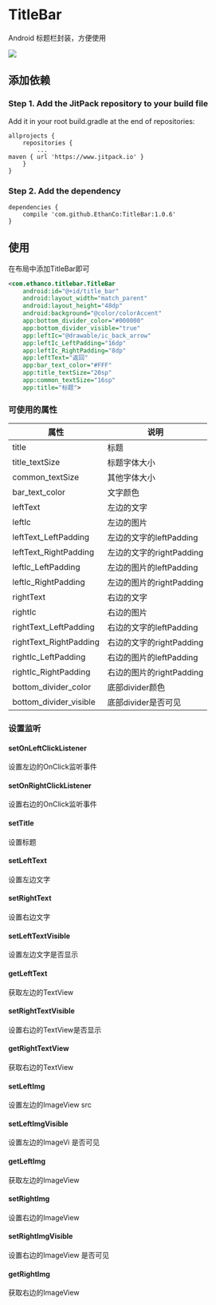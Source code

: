 # TitleBar #
Android 标题栏封装，方便使用  

![](http://oqk78xit2.bkt.clouddn.com/17-7-7/53239840.jpg)

## 添加依赖  
### Step 1. Add the JitPack repository to your build file  
Add it in your root build.gradle at the end of repositories:  
```Grovy
allprojects {
	repositories {
		...
maven { url 'https://www.jitpack.io' }
	}
}
```  

### Step 2. Add the dependency  
```Grovy
dependencies {
    compile 'com.github.EthanCo:TitleBar:1.0.6'
}
```  
## 使用  
在布局中添加TitleBar即可  

```xml
<com.ethanco.titlebar.TitleBar
    android:id="@+id/title_bar"
    android:layout_width="match_parent"
    android:layout_height="48dp"
    android:background="@color/colorAccent"
    app:bottom_divider_color="#000000"
    app:bottom_divider_visible="true"
    app:leftIc="@drawable/ic_back_arrow"
    app:leftIc_LeftPadding="16dp"
    app:leftIc_RightPadding="8dp"
    app:leftText="返回"
    app:bar_text_color="#FFF"
    app:title_textSize="20sp"
    app:common_textSize="16sp"
    app:title="标题">  
```

### 可使用的属性  


属性 | 说明
---|---
title | 标题
title_textSize | 标题字体大小
common_textSize | 其他字体大小
bar_text_color | 文字颜色
leftText | 左边的文字
leftIc | 左边的图片
leftText_LeftPadding | 左边的文字的leftPadding
leftText_RightPadding | 左边的文字的rightPadding
leftIc_LeftPadding | 左边的图片的leftPadding
leftIc_RightPadding | 左边的图片的rightPadding
rightText | 右边的文字
rightIc | 右边的图片
rightText_LeftPadding | 右边的文字的leftPadding
rightText_RightPadding | 右边的文字的rightPadding
rightIc_LeftPadding | 右边的图片的leftPadding
rightIc_RightPadding | 右边的图片的rightPadding
bottom_divider_color | 底部divider颜色
bottom_divider_visible | 底部divider是否可见  

### 设置监听  
#### setOnLeftClickListener  
设置左边的OnClick监听事件  

#### setOnRightClickListener  
设置右边的OnClick监听事件  

#### setTitle  
设置标题

#### setLeftText
设置左边文字

#### setRightText
设置右边文字

#### setLeftTextVisible
设置左边文字是否显示

#### getLeftText
获取左边的TextView

#### setRightTextVisible
设置右边的TextView是否显示

#### getRightTextView
获取右边的TextView
    
#### setLeftImg
设置左边的ImageView src

#### setLeftImgVisible
设置左边的ImageVi 是否可见

#### getLeftImg
获取左边的ImageView

#### setRightImg
设置右边的ImageView

#### setRightImgVisible
设置右边的ImageView 是否可见

#### getRightImg
获取右边的ImageView
